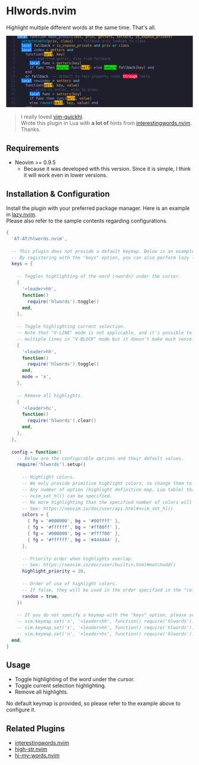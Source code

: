 # Hlwords.nvim

Highlight multiple different words at the same time. That's all.

![Highlighting Sample](sample.png)

> I really loved [vim-quickhl](https://github.com/t9md/vim-quickhl).  
> Wrote this plugin in Lua with **a lot of** hints from [interestingwords.nvim](https://github.com/Mr-LLLLL/interestingwords.nvim).  
> Thanks.

## Requirements

- Neovim >= 0.9.5
  - Because it was developed with this version. Since it is simple, I think it will work even in lower versions.

## Installation & Configuration

Install the plugin with your preferred package manager. Here is an example in [lazy.nvim](https://github.com/folke/lazy.nvim).  
Please also refer to the sample contents regarding configurations.

```lua
{
  'AT-AT/hlwords.nvim',

  -- This plugin does not provide a default keymap. Below is an example.
  -- By registering with the "keys" option, you can also perform lazy loading at the same time.
  keys = {

    -- Toggles highlighting of the word (<word>) under the cursor.
    {
      '<leader>hh',
      function()
        require('hlwords').toggle()
      end,
    },

    -- Toggle highlighting current selection.
    -- Note that "V-LINE" mode is not applicable, and it's possible to select a range spanning
    -- multiple lines in "V-BLOCK" mode but it doesn't make much sense.
    {
      '<leader>hh',
      function()
        require('hlwords').toggle()
      end,
      mode = 'x',
    },

    -- Remove all highlights.
    {
      '<leader>hc',
      function()
        require('hlwords').clear()
      end,
    },
  },

  config = function()
    -- Below are the configurable options and their default values.
    require('hlwords').setup({

      -- Highlight colors.
      -- We only provide primitive highlight colors, so change them to match your colorscheme.
      -- Any number of option (highlight definition map, Lua table) that can be specified in
      -- nvim_set_hl() can be specified.
      -- No more highlighting than the specified number of colors will be performed.
      -- See: https://neovim.io/doc/user/api.html#nvim_set_hl()
      colors = {
        { fg = '#000000', bg = '#00ffff' },
        { fg = '#ffffff', bg = '#ff00ff' },
        { fg = '#000000', bg = '#ffff00' },
        { fg = '#ffffff', bg = '#444444' },
      },

      -- Priority order when highlights overlap.
      -- See: https://neovim.io/doc/user/builtin.html#matchadd()
      highlight_priority = 10,

      -- Order of use of highlight colors.
      -- If false, they will be used in the order specified in the "colors" option.
      random = true,
    })

    -- If you do not specify a keymap with the "keys" option, please set it as follows.
    -- vim.keymap.set('n', '<leader>hh', function() require('hlwords').toggle() end)
    -- vim.keymap.set('x', '<leader>hh', function() require('hlwords').toggle() end)
    -- vim.keymap.set('n', '<leader>hc', function() require('hlwords').clear() end)
  end,
}
```

## Usage

- Toggle highlighting of the word under the cursor.
- Toggle current selection highlighting.
- Remove all highlights.

No default keymap is provided, so please refer to the example above to configure it.

## Related Plugins

- [interestingwords.nvim](https://github.com/Mr-LLLLL/interestingwords.nvim)
- [high-str.nvim](https://github.com/pocco81/high-str.nvim)
- [hi-my-words.nvim](https://github.com/dvoytik/hi-my-words.nvim)

